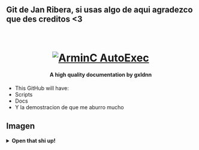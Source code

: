 ## Git de Jan Ribera, si usas algo de aqui agradezco que des creditos <3

<h1 align="center">
  <br>
  <a href="https://github.com/gxldnn/edt/archive/master.zip"><img src="https://media-assets.grailed.com/prd/detail-page/e8e6023691be46a788512e57c24db2df" alt="ArminC AutoExec"></a>
</h1>

<h4 align="center">A high quality documentation by gxldnn</h4>

- This GitHub will have:
- Scripts
- Docs
- Y la demostracion de que me aburro mucho

## Imagen

<details><summary> <b>Open that shi up!</b></summary>

![Crema de mani](https://i.imgur.com/0QKSNkp.jpeg)

##
<table>
<tr>
<td>
  
**This github** offers a high quality **documentation and tools**, that aims to improve your marks on this grade.

</p>

</td>
</tr>
</table>
